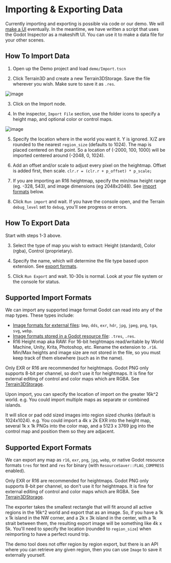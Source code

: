 # Importing & Exporting Data

Currently importing and exporting is possible via code or our demo. We will [make a UI](https://github.com/outobugi/GDExtensionTerrain/issues/81)  eventually. In the meantime, we have written a script that uses the Godot Inspector as a makeshift UI. You can use it to make a data file for your other scenes.

## How To Import Data

1) Open up the Demo project and load `demo/Import.tscn`

2) Click Terrain3D and create a new Terrain3DStorage. Save the file wherever you wish. Make sure to save it as `.res`.

![image](https://github.com/outobugi/GDExtensionTerrain/assets/632766/bf5cd9ed-0285-425f-a011-7e6cd562015f)

3) Click on the Import node. 

4) In the inspector, `Import File` section, use the folder icons to specify a height map, and optional color or control maps. 

![image](https://github.com/outobugi/GDExtensionTerrain/assets/632766/8cdd2c75-6a24-4c2e-8223-2fd0fee97299)

5) Specify the location where in the world you want it. Y is ignored. X/Z are rounded to the nearest `region_size` (defaults to 1024). The map is placed centered on that point. So a location of (-2000, 100, 1000) will be imported centered around (-2048, 0, 1024).

6) Add an offset and/or scale to adjust every pixel on the heightmap. Offset is added first, then scale. `clr.r = (clr.r + p_offset) * p_scale;`

7) If you are importing an R16 heightmap, specify the min/max height range (eg. -328, 543), and image dimensions (eg 2048x2048). See [import formats](#supported-image-formats) below.

8) Click `Run import` and wait. If you have the console open, and the Terrain `debug_level` set to `debug`, you'll see progress or errors.

## How To Export Data

Start with steps 1-3 above.

3) Select the type of map you wish to extract: Height (standard), Color (rgba), Control (proprietary).

4) Specify the name, which will determine the file type based upon extension. See [export formats](#supported-export-formats).

5) Click `Run Export` and wait. 10-30s is normal. Look at your file system or the console for status.

## Supported Import Formats

We can import any supported image format Godot can read into any of the map types. These types include:
* [Image formats for external files](https://docs.godotengine.org/en/4.0/tutorials/assets_pipeline/importing_images.html#supported-image-formats): `bmp`, `dds`, `exr`, `hdr`, `jpg`, `jpeg`, `png`, `tga`, `svg`, `webp`.
* [Image formats stored in a Godot resource file](https://docs.godotengine.org/en/4.0/classes/class_image.html#enum-image-format): `.tres`, `.res`.
* R16 Height map aka RAW: For 16-bit heightmaps read/writable by World Machine, Unity, Krita, Photoshop, etc. Rename the extension to `.r16`. Min/Max heights and image size are not stored in the file, so you must keep track of them elsewhere (such as in the name).

Only EXR or R16 are recommended for heightmaps. Godot PNG only supports 8-bit per channel, so don't use it for heightmaps. It is fine for external editing of control and color maps which are RGBA. See [Terrain3DStorage](https://github.com/outobugi/GDExtensionTerrain/wiki/Terrain3DStorage#internal-data-storage).

Upon import, you can specify the location of import on the greater 16k^2 world. e.g. You could import multiple maps as separate or combined islands.

It will slice or pad odd sized images into region sized chunks (default is 1024x1024). e.g. You could import a 4k x 2k EXR into the height map, several 1k x 1k PNGs into the color map, and a 5123 x 3769 jpg into the control map and position them so they are adjacent.


## Supported Export Formats

We can export any map as `r16`, `exr`, `png`, `jpg`, `webp`, or native Godot resource formats `tres` for text and `res` for binary (with `ResourceSaver::FLAG_COMPRESS` enabled).

Only EXR or R16 are recommended for heightmaps. Godot PNG only supports 8-bit per channel, so don't use it for heightmaps. It is fine for external editing of control and color maps which are RGBA. See [Terrain3DStorage](https://github.com/outobugi/GDExtensionTerrain/wiki/Terrain3DStorage#internal-data-storage).

The exporter takes the smallest rectangle that will fit around all active regions in the 16k^2 world and export that as an image. So, if you have a 1k x 1k island in the NW corner, and a 2k x 3k island in the center, with a 1k strait between them, the resulting export image will be something like 4k x 5k. You'll need to specify the location (rounded to `region_size`) when reimporting to have a perfect round trip.

The demo tool does not offer region by region export, but there is an API where you can retrieve any given region, then you can use `Image` to save it externally yourself.
